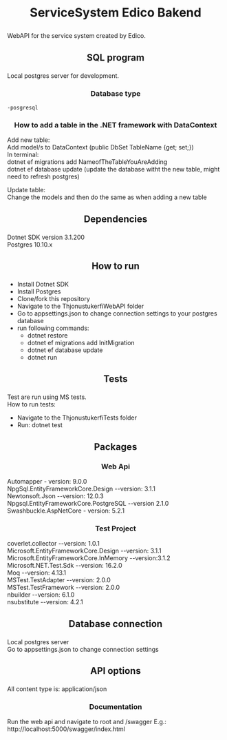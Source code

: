 # <p align="center">ServiceSystem Edico Bakend</p>
WebAPI for the service system created by Edico.<br />

## <p align="center">SQL program</p>
Local postgres server for development.

### <p align="center">Database type</p>
    -posgresql
### <p align="center">How to add a table in the .NET framework with DataContext</p>
Add new table: <br />
    Add model/s to DataContext (public DbSet<className> TableName {get; set;}) <br />
    In terminal: <br />
        dotnet ef migrations add NameofTheTableYouAreAdding <br />
        dotnet ef database update (update the database witht the new table, might need to refresh postgres) <br />

Update table: <br />
    Change the models and then do the same as when adding a new table

## <p align="center">Dependencies</p>
Dotnet SDK version 3.1.200 <br />
Postgres 10.10.x

## <p align="center">How to run</p>
* Install Dotnet SDK
* Install Postgres
* Clone/fork this repository
* Navigate to the ThjonustukerfiWebAPI folder
* Go to appsettings.json to change connection settings to your postgres database
* run following commands:
    * dotnet restore
    * dotnet ef migrations add InitMigration
    * dotnet ef database update
    * dotnet run

## <p align="center">Tests</p>
Test are run using MS tests.<br />
How to run tests:<br />
* Navigate to the ThjonustukerfiTests folder
* Run: dotnet test

## <p align="center">Packages</p>
### <p align="center">Web Api</p>
Automapper  - version: 9.0.0<br />
NpgSql.EntityFrameworkCore.Design --version: 3.1.1<br />
Newtonsoft.Json --version: 12.0.3<br />
Npgsql.EntityFrameworkCore.PostgreSQL --version 2.1.0 <br />
Swashbuckle.AspNetCore - version: 5.2.1
### <p align="center">Test Project</p>
coverlet.collector --version: 1.0.1<br />
Microsoft.EntityFrameworkCore.Design --version: 3.1.1<br />
Microsoft.EntityFrameworkCore.InMemory --version:3.1.2 <br />
Microsoft.NET.Test.Sdk --version: 16.2.0<br />
Moq --version: 4.13.1<br />
MSTest.TestAdapter --version: 2.0.0<br />
MSTest.TestFramework --version: 2.0.0<br />
nbuilder --version: 6.1.0<br />
nsubstitute --version: 4.2.1<br />

## <p align="center">Database connection</p>
Local postgres server <br />
Go to appsettings.json to change connection settings

## <p align="center">API options</p>
All content type is: application/json

### <p align="center">Documentation</p>
Run the web api and navigate to root and /swagger E.g.:
http://localhost:5000/swagger/index.html
